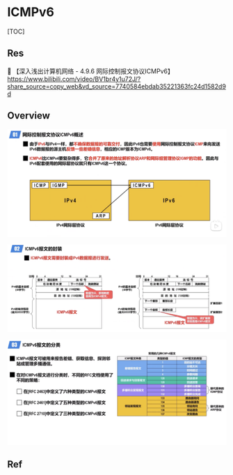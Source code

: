 # ICMPv6

[TOC]



## Res
🔗 【深入浅出计算机网络 - 4.9.6 网际控制报文协议ICMPv6】 https://www.bilibili.com/video/BV1br4y1u72J/?share_source=copy_web&vd_source=7740584ebdab35221363fc24d1582d9d



## Overview

![Screenshot 2022-11-26 at 6.28.40 PM](../../../../../../../../Assets/Pics/Screenshot%202022-11-26%20at%206.28.40%20PM.png)

![Screenshot 2022-11-26 at 6.28.59 PM](../../../../../../../../Assets/Pics/Screenshot%202022-11-26%20at%206.28.59%20PM.png)

![Screenshot 2022-11-26 at 6.27.50 PM](../../../../../../../../Assets/Pics/Screenshot%202022-11-26%20at%206.27.50%20PM.png)



## Ref

